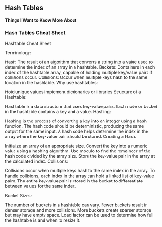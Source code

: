 ## Hash Tables

#### Things I Want to Know More About


### Hash Tables Cheat Sheet

Hashtable Cheat Sheet

Terminology:

Hash: The result of an algorithm that converts a string into a value used to determine the index of an array in a hashtable.
Buckets: Containers in each index of the hashtable array, capable of holding multiple key/value pairs if collisions occur.
Collisions: Occur when multiple keys hash to the same location in the hashtable.
Why use hashtables:

Hold unique values
Implement dictionaries or libraries
Structure of a Hashtable:

Hashtable is a data structure that uses key-value pairs.
Each node or bucket in the hashtable contains a key and a value.
Hashing:

Hashing is the process of converting a key into an integer using a hash function.
The hash code should be deterministic, producing the same output for the same input.
A hash code helps determine the index in the array where the key-value pair should be stored.
Creating a Hash:

Initialize an array of an appropriate size.
Convert the key into a numeric value using a hashing algorithm.
Use modulo to find the remainder of the hash code divided by the array size.
Store the key-value pair in the array at the calculated index.
Collisions:

Collisions occur when multiple keys hash to the same index in the array.
To handle collisions, each index in the array can hold a linked list of key-value pairs.
The entire key-value pair is stored in the bucket to differentiate between values for the same index.



Bucket Sizes:

The number of buckets in a hashtable can vary.
Fewer buckets result in denser storage and more collisions.
More buckets create sparser storage but may have empty space.
Load factor can be used to determine how full the hashtable is and when to resize it.





